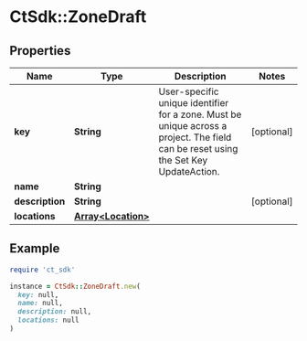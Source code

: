 # CtSdk::ZoneDraft

## Properties

| Name | Type | Description | Notes |
| ---- | ---- | ----------- | ----- |
| **key** | **String** | User-specific unique identifier for a zone. Must be unique across a project. The field can be reset using the Set Key UpdateAction. | [optional] |
| **name** | **String** |  |  |
| **description** | **String** |  | [optional] |
| **locations** | [**Array&lt;Location&gt;**](Location.md) |  |  |

## Example

```ruby
require 'ct_sdk'

instance = CtSdk::ZoneDraft.new(
  key: null,
  name: null,
  description: null,
  locations: null
)
```

